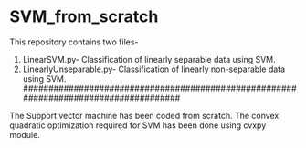 # SVM_from_scratch
This repository contains two files-
  1) LinearSVM.py- Classification of linearly separable data using SVM.
  2) LinearlyUnseparable.py- Classification of linearly non-separable data using SVM.
  #####################################################################################

The Support vector machine has been coded from scratch.
The convex quadratic optimization required for SVM has been done using cvxpy module.
